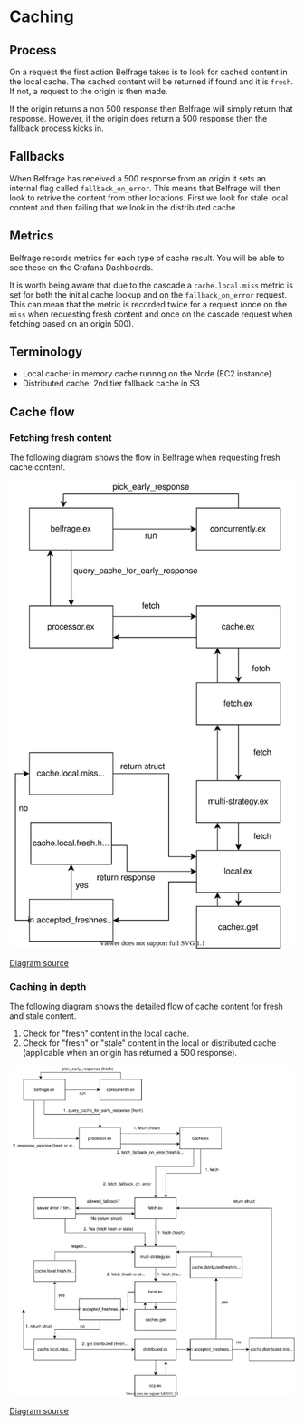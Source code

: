 # Caching

## Process

On a request the first action Belfrage takes is to look for cached content in the local cache. The cached content will be returned if found and it is `fresh`. If not, a request to the origin is then made.

If the origin returns a non 500 response then Belfrage will simply return that response. However, if the origin does return a 500 response then the fallback process kicks in.

## Fallbacks

When Belfrage has received a 500 response from an origin it sets an internal flag called `fallback_on_error`. This means that Belfrage will then look to retrive the content from other locations. First we look for stale local content and then failing that we look in the distributed cache.

## Metrics

Belfrage records metrics for each type of cache result. You will be able to see these on the Grafana Dashboards.

It is worth being aware that due to the cascade a `cache.local.miss` metric is set for both the initial cache lookup and on the `fallback_on_error` request. This can mean that the metric is recorded twice for a request (once on the `miss` when requesting fresh content and once on the cascade request when fetching based on an origin 500).

## Terminology

* Local cache: in memory cache runnng on the Node (EC2 instance)
* Distributed cache: 2nd tier fallback cache in S3

## Cache flow

### Fetching fresh content

The following diagram shows the flow in Belfrage when requesting fresh cache content.

![belfrage-cache](img/belfrage-cache-fresh.svg)

[Diagram source](source/belfrage-cache-fresh.drawio)

### Caching in depth

The following diagram shows the detailed flow of cache content for fresh and stale content.

1. Check for "fresh" content in the local cache.
2. Check for "fresh" or "stale" content in the local or distributed cache (applicable when an origin has returned a 500 response).

![belfrage-cache](img/belfrage-cache.svg)

[Diagram source](source/belfrage-cache.drawio)
